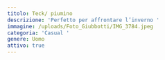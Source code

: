 ```yaml
---
titolo: Teck/ piumino
descrizione: 'Perfetto per affrontare l’inverno '
immagine: /uploads/Foto_Giubbotti/IMG_3784.jpeg
categoria: 'Casual '
genere: Uomo
attivo: true
---
```


